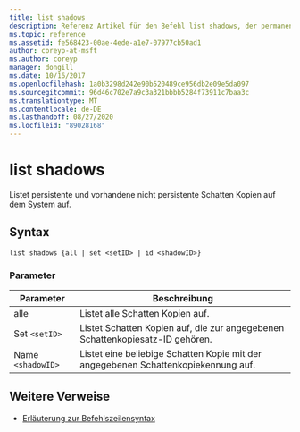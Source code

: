 ```yaml
---
title: list shadows
description: Referenz Artikel für den Befehl list shadows, der permanente und vorhandene, nicht persistente Schatten Kopien auflistet, die sich auf dem System befinden.
ms.topic: reference
ms.assetid: fe568423-00ae-4ede-a1e7-07977cb50ad1
author: coreyp-at-msft
ms.author: coreyp
manager: dongill
ms.date: 10/16/2017
ms.openlocfilehash: 1a0b3298d242e90b520489ce956db2e09e5da097
ms.sourcegitcommit: 96d46c702e7a9c3a321bbbb5284f73911c7baa3c
ms.translationtype: MT
ms.contentlocale: de-DE
ms.lasthandoff: 08/27/2020
ms.locfileid: "89028168"
---
```

# <a name="list-shadows"></a>list shadows

Listet persistente und vorhandene nicht persistente Schatten Kopien auf dem System auf.

## <a name="syntax"></a>Syntax

```
list shadows {all | set <setID> | id <shadowID>}
```

### <a name="parameters"></a>Parameter

| Parameter | Beschreibung |
| ---------- | ---------- |
| alle | Listet alle Schatten Kopien auf. |
| Set `<setID>` | Listet Schatten Kopien auf, die zur angegebenen Schattenkopiesatz-ID gehören. |
| Name `<shadowID>` | Listet eine beliebige Schatten Kopie mit der angegebenen Schattenkopiekennung auf. |

## <a name="additional-references"></a>Weitere Verweise

- [Erläuterung zur Befehlszeilensyntax](command-line-syntax-key.md)